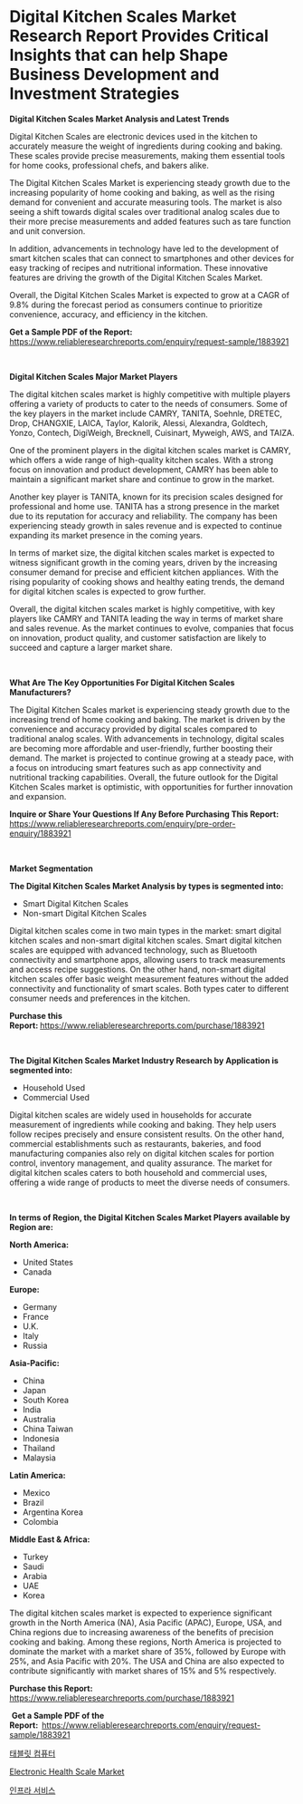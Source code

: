 <p><h1>Digital Kitchen Scales Market Research Report Provides Critical Insights that can help Shape Business Development and Investment Strategies</h1></p><p><strong>Digital Kitchen Scales Market Analysis and Latest Trends</strong></p>
<p><p>Digital Kitchen Scales are electronic devices used in the kitchen to accurately measure the weight of ingredients during cooking and baking. These scales provide precise measurements, making them essential tools for home cooks, professional chefs, and bakers alike.</p><p>The Digital Kitchen Scales Market is experiencing steady growth due to the increasing popularity of home cooking and baking, as well as the rising demand for convenient and accurate measuring tools. The market is also seeing a shift towards digital scales over traditional analog scales due to their more precise measurements and added features such as tare function and unit conversion.</p><p>In addition, advancements in technology have led to the development of smart kitchen scales that can connect to smartphones and other devices for easy tracking of recipes and nutritional information. These innovative features are driving the growth of the Digital Kitchen Scales Market.</p><p>Overall, the Digital Kitchen Scales Market is expected to grow at a CAGR of 9.8% during the forecast period as consumers continue to prioritize convenience, accuracy, and efficiency in the kitchen.</p></p>
<p><strong>Get a Sample PDF of the Report:&nbsp;</strong> <a href="https://www.reliableresearchreports.com/enquiry/request-sample/1883921">https://www.reliableresearchreports.com/enquiry/request-sample/1883921</a></p>
<p>&nbsp;</p>
<p><strong>Digital Kitchen Scales Major Market Players</strong></p>
<p><p>The digital kitchen scales market is highly competitive with multiple players offering a variety of products to cater to the needs of consumers. Some of the key players in the market include CAMRY, TANITA, Soehnle, DRETEC, Drop, CHANGXIE, LAICA, Taylor, Kalorik, Alessi, Alexandra, Goldtech, Yonzo, Contech, DigiWeigh, Brecknell, Cuisinart, Myweigh, AWS, and TAIZA.</p><p>One of the prominent players in the digital kitchen scales market is CAMRY, which offers a wide range of high-quality kitchen scales. With a strong focus on innovation and product development, CAMRY has been able to maintain a significant market share and continue to grow in the market. </p><p>Another key player is TANITA, known for its precision scales designed for professional and home use. TANITA has a strong presence in the market due to its reputation for accuracy and reliability. The company has been experiencing steady growth in sales revenue and is expected to continue expanding its market presence in the coming years.</p><p>In terms of market size, the digital kitchen scales market is expected to witness significant growth in the coming years, driven by the increasing consumer demand for precise and efficient kitchen appliances. With the rising popularity of cooking shows and healthy eating trends, the demand for digital kitchen scales is expected to grow further.</p><p>Overall, the digital kitchen scales market is highly competitive, with key players like CAMRY and TANITA leading the way in terms of market share and sales revenue. As the market continues to evolve, companies that focus on innovation, product quality, and customer satisfaction are likely to succeed and capture a larger market share.</p></p>
<p>&nbsp;</p>
<p><strong>What Are The Key Opportunities For Digital Kitchen Scales Manufacturers?</strong></p>
<p><p>The Digital Kitchen Scales market is experiencing steady growth due to the increasing trend of home cooking and baking. The market is driven by the convenience and accuracy provided by digital scales compared to traditional analog scales. With advancements in technology, digital scales are becoming more affordable and user-friendly, further boosting their demand. The market is projected to continue growing at a steady pace, with a focus on introducing smart features such as app connectivity and nutritional tracking capabilities. Overall, the future outlook for the Digital Kitchen Scales market is optimistic, with opportunities for further innovation and expansion.</p></p>
<p><strong>Inquire or Share Your Questions If Any Before Purchasing This Report:</strong> <a href="https://www.reliableresearchreports.com/enquiry/pre-order-enquiry/1883921">https://www.reliableresearchreports.com/enquiry/pre-order-enquiry/1883921</a></p>
<p>&nbsp;</p>
<p><strong>Market Segmentation</strong></p>
<p><strong>The Digital Kitchen Scales Market Analysis by types is segmented into:</strong></p>
<p><ul><li>Smart Digital Kitchen Scales</li><li>Non-smart Digital Kitchen Scales</li></ul></p>
<p><p>Digital kitchen scales come in two main types in the market: smart digital kitchen scales and non-smart digital kitchen scales. Smart digital kitchen scales are equipped with advanced technology, such as Bluetooth connectivity and smartphone apps, allowing users to track measurements and access recipe suggestions. On the other hand, non-smart digital kitchen scales offer basic weight measurement features without the added connectivity and functionality of smart scales. Both types cater to different consumer needs and preferences in the kitchen.</p></p>
<p><strong>Purchase this Report:&nbsp;</strong><a href="https://www.reliableresearchreports.com/purchase/1883921">https://www.reliableresearchreports.com/purchase/1883921</a></p>
<p>&nbsp;</p>
<p><strong>The Digital Kitchen Scales Market Industry Research by Application is segmented into:</strong></p>
<p><ul><li>Household Used</li><li>Commercial Used</li></ul></p>
<p><p>Digital kitchen scales are widely used in households for accurate measurement of ingredients while cooking and baking. They help users follow recipes precisely and ensure consistent results. On the other hand, commercial establishments such as restaurants, bakeries, and food manufacturing companies also rely on digital kitchen scales for portion control, inventory management, and quality assurance. The market for digital kitchen scales caters to both household and commercial uses, offering a wide range of products to meet the diverse needs of consumers.</p></p>
<p>&nbsp;</p>
<p><strong>In terms of Region, the Digital Kitchen Scales Market Players available by Region are:</strong></p>
<p>
    <p> <strong> North America: </strong>
        <ul>
            <li>United States</li>
            <li>Canada</li>
        </ul>
        </p> 
    <p> <strong> Europe: </strong>
        <ul>
            <li>Germany</li>
            <li>France</li>
            <li>U.K.</li>
            <li>Italy</li>
            <li>Russia</li>
        </ul>
        </p> 
    <p> <strong> Asia-Pacific: </strong>
        <ul>
            <li>China</li>
            <li>Japan</li>
            <li>South Korea</li>
            <li>India</li>
            <li>Australia</li>
            <li>China Taiwan</li>
            <li>Indonesia</li>
            <li>Thailand</li>
            <li>Malaysia</li>
        </ul>
        </p> 
    <p> <strong> Latin America: </strong>
        <ul>
            <li>Mexico</li>
            <li>Brazil</li>
            <li>Argentina Korea</li>
            <li>Colombia</li>
        </ul>
        </p> 
    <p> <strong> Middle East & Africa: </strong>
        <ul>
            <li>Turkey</li>
            <li>Saudi</li>
            <li>Arabia</li>
            <li>UAE</li>
            <li>Korea</li>
        </ul>
    </p>
    </p>
<p><p>The digital kitchen scales market is expected to experience significant growth in the North America (NA), Asia Pacific (APAC), Europe, USA, and China regions due to increasing awareness of the benefits of precision cooking and baking. Among these regions, North America is projected to dominate the market with a market share of 35%, followed by Europe with 25%, and Asia Pacific with 20%. The USA and China are also expected to contribute significantly with market shares of 15% and 5% respectively.</p></p>
<p><strong>Purchase this Report: </strong><a href="https://www.reliableresearchreports.com/purchase/1883921">https://www.reliableresearchreports.com/purchase/1883921</a></p>
<p>&nbsp;<strong>Get a Sample PDF of the Report:&nbsp;&nbsp;</strong><a href="https://www.reliableresearchreports.com/enquiry/request-sample/1883921">https://www.reliableresearchreports.com/enquiry/request-sample/1883921</a></p>
<p><strong></strong></p>
<p><p><a href="https://github.com/TimmyMann6767/Market-Research-Report-List-1/blob/main/951611511517.md">태블릿 컴퓨터</a></p><p><a href="https://github.com/Airanohannonzb68e5pb53oc1/Market-Research-Report-List-1/blob/main/electronic-health-scale-market.md">Electronic Health Scale Market</a></p><p><a href="https://github.com/JeromeRtyau89966/Market-Research-Report-List-1/blob/main/231133211518.md">인프라 서비스</a></p></p>